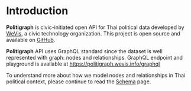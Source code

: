 # Introduction

**Politigraph** is civic-initiated open API for Thai political data developed by [WeVis](https://wevis.info), a civic technology organization. This project is open source and available on [GitHub](https://github.com/wevisdemo/politigraph/).

**Politigraph** API uses GraphQL standard since the dataset is well represented with graph: nodes and relationships. GraphQL endpoint and playground is available at https://politigraph.wevis.info/graphql

To understand more about how we model nodes and relationships in Thai political context, please continue to read the [Schema](/docs/schema) page.
